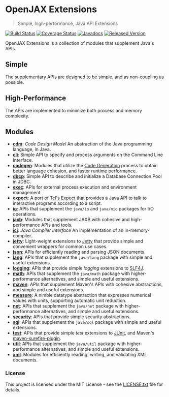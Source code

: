 # OpenJAX Extensions

> Simple, high-performance, Java API Extensions

[![Build Status](https://travis-ci.org/openjax/ext.png)](https://travis-ci.org/openjax/ext)
[![Coverage Status](https://coveralls.io/repos/github/openjax/ext/badge.svg)](https://coveralls.io/github/openjax/ext)
[![Javadocs](https://www.javadoc.io/badge/org.openjax.ext/ext.svg)](https://www.javadoc.io/doc/org.openjax.ext/ext)
[![Released Version](https://img.shields.io/maven-central/v/org.openjax.ext/ext.svg)](https://mvnrepository.com/artifact/org.openjax.ext/ext)

OpenJAX Extensions is a collection of modules that supplement Java's APIs.

## Simple

The supplementary APIs are designed to be simple, and as non-coupling as possible.

## High-Performance

The APIs are implemented to minimize both process and memory complexity.

## Modules

* **[cdm][cdm]**: _Code Design Model_ An abstraction of the Java programming language, in Java.
* **[cli][cli]**: Simple API to specify and process arguments on the Command Line Interface.
* **[codegen][codegen]**: Modules that utilize the [Code Generation][codegen] process to obtain better language cohesion, and faster runtime performance.
* **[dbcp][dbcp]**: Simple API to describe and initialize a Database Connection Pool in JDBC.
* **[exec][exec]**: APIs for external process execution and environment management.
* **[expect][expect]**: A port of [Tcl's Expect][expect2] that provides a Java API to talk to interactive programs according to a script.
* **[io][io]**: APIs that supplement the `java/io` and `java/nio` packages for I/O operations.
* **[jaxb][jaxb]**: Modules that supplement JAXB with cohesive and high-performance APIs and tools.
* **[jci][jci]**: _Java Compiler Interface_ An implementation of an in-memory-compiler.
* **[jetty][jetty]**: Light-weight extensions to [Jetty][jetty2] that provide simple and convenient wrappers for common use cases.
* **[json][json]**: APIs for efficiently reading and parsing JSON documents.
* **[lang][lang]**: APIs that supplement the `java/lang` package with simple and useful extensions.
* **[logging][logging]**: APIs that provide simple _logging_ extensions to [SLF4J][slf4j].
* **[math][math]**: APIs that supplement the `java/math` package with higher-performance alternatives, and simple and useful extensions.
* **[maven][maven]**: APIs that supplement Maven's APIs with cohesive abstractions, and simple and useful extensions.
* **[measure][measure]**: A nimble datatype abstraction that expresses numerical values with units, supporting automatic unit reduction.
* **[net][net]**: APIs that supplement the `java/net` package with higher-performance alternatives, and simple and useful extensions.
* **[security][security]**: APIs that provide simple security abstractions.
* **[sql][sql]**: APIs that supplement the `java/sql` package with simple and useful extensions.
* **[test][test]**: APIs that provide simple _test_ extensions to [JUnit][junit], and Maven's [maven-surefire-plugin][maven-surefire-plugin].
* **[util][util]**: APIs that supplement the `java/util` package with higher-performance alternatives, and simple and useful extensions.
* **[xml][xml]**: Modules for efficiently reading, writing, and validating XML documents.

### License

This project is licensed under the MIT License - see the [LICENSE.txt](LICENSE.txt) file for details.

[cdm]: /../../../../openjax/ext-cdm
[cli]: /../../../../openjax/ext-cli
[codegen]: /../../../../openjax/ext-codegen
[dbcp]: /../../../../openjax/ext-dbcp
[exec]: /../../../../openjax/ext-exec
[expect]: /../../../../openjax/ext-expect
[io]: /../../../../openjax/ext-io
[jaxb]: /../../../../openjax/ext-jaxb
[jci]: /../../../../openjax/ext-jci
[jetty]: /../../../../openjax/ext-jetty
[json]: /../../../../openjax/ext-json
[lang]: /../../../../openjax/ext-lang
[logging]: /../../../../openjax/ext-logging
[math]: /../../../../openjax/ext-math
[maven]: /../../../../openjax/ext-maven
[measure]: /../../../../openjax/ext-measure
[net]: /../../../../openjax/ext-net
[security]: /../../../../openjax/ext-security
[sql]: /../../../../openjax/ext-sql
[test]: /../../../../openjax/ext-test
[util]: /../../../../openjax/ext-util
[xml]: /../../../../openjax/ext-xml

[codegen]: https://en.wikipedia.org/wiki/Code_generation_(compiler)
[expect2]: https://en.wikipedia.org/wiki/Expect
[jetty2]: https://www.eclipse.org/jetty/
[junit]: https://junit.org
[maven-surefire-plugin]: https://maven.apache.org/surefire/maven-surefire-plugin/
[slf4j]: https://www.slf4j.org/